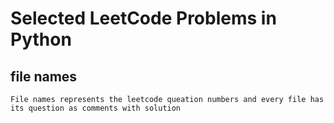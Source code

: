 # Selected LeetCode Problems in Python

## file names
    File names represents the leetcode queation numbers and every file has its question as comments with solution